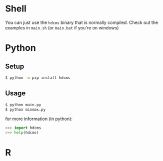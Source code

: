# Shell

You can just use the `hdcms` binary that is normally compiled.
Check out the examples in `main.sh` (or `main.bat` if you're on
windows)


# Python

## Setup

```bash
$ python -m pip install hdcms
```

## Usage

```bash
$ python main.py
$ python minmax.py
```

for more information (in python):

```python
>>> import hdcms
>>> help(hdcms)
```

# R


